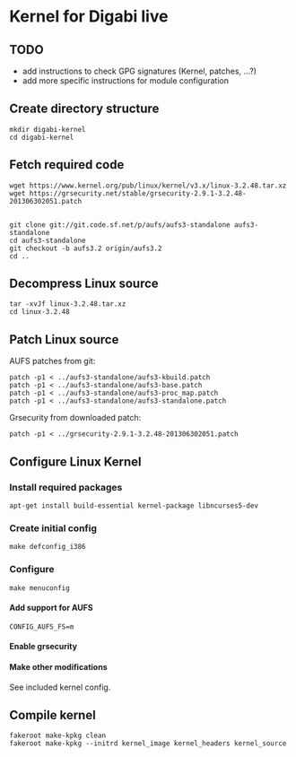Kernel for Digabi live
======================================

## TODO
 - add instructions to check GPG signatures (Kernel, patches, ...?)
 - add more specific instructions for module configuration


## Create directory structure
    mkdir digabi-kernel
    cd digabi-kernel


## Fetch required code
    wget https://www.kernel.org/pub/linux/kernel/v3.x/linux-3.2.48.tar.xz
    wget https://grsecurity.net/stable/grsecurity-2.9.1-3.2.48-201306302051.patch


    git clone git://git.code.sf.net/p/aufs/aufs3-standalone aufs3-standalone
    cd aufs3-standalone
    git checkout -b aufs3.2 origin/aufs3.2
    cd ..

## Decompress Linux source
    tar -xvJf linux-3.2.48.tar.xz
    cd linux-3.2.48


## Patch Linux source
AUFS patches from git:

    patch -p1 < ../aufs3-standalone/aufs3-kbuild.patch
    patch -p1 < ../aufs3-standalone/aufs3-base.patch
    patch -p1 < ../aufs3-standalone/aufs3-proc_map.patch
    patch -p1 < ../aufs3-standalone/aufs3-standalone.patch


Grsecurity from downloaded patch:

    patch -p1 < ../grsecurity-2.9.1-3.2.48-201306302051.patch


## Configure Linux Kernel
### Install required packages
    apt-get install build-essential kernel-package libncurses5-dev


### Create initial config
    make defconfig_i386


### Configure
    make menuconfig


#### Add support for AUFS
    CONFIG_AUFS_FS=m


#### Enable grsecurity


#### Make other modifications
See included kernel config.


## Compile kernel
    fakeroot make-kpkg clean
    fakeroot make-kpkg --initrd kernel_image kernel_headers kernel_source
